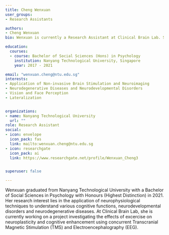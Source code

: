 ```yaml
---
title: Cheng Wenxuan
user_groups:
- Research Assistants

authors:
- Cheng Wenxuan
bio: Wenxuan is currently a Research Assistant at Clinical Brain Lab. She is working on neuroplasticity using neurophysiological techniques.

education:
  courses:
  - course: Bachelor of Social Sciences (Hons) in Psychology
    institution: Nanyang Technological University, Singapore
    year: 2017 - 2021

email: "wenxuan.cheng@ntu.edu.sg"
interests:
- Application of Non-invasive Brain Stimulation and Neuroimaging
- Neurodegenerative Diseases and Neurodevelopmental Disorders
- Vision and Face Perception
- Lateralization


organizations:
- name: Nanyang Technological University
  url: ""
role: Research Assistant
social:
- icon: envelope
  icon_pack: fas
  link: mailto:wenxuan.cheng@ntu.edu.sg
- icon: researchgate
  icon_pack: ai
  link: https://www.researchgate.net/profile/Wenxuan_Cheng3


superuser: false

---
```


Wenxuan graduated from Nanyang Technological University with a Bachelor of Social Sciences in Psychology with Honours (Highest Distinction) in 2021. Her research interest lies in the application of neurophysiological techniques to understand various cognitive functions, neurodevelopmental disorders and neurodegenerative diseases. At Clinical Brain Lab, she is currently working on a project investigating the effects of excercise on neuroplasticity and cognitive enhancement using concurrent Transcranial Magnetic Stimulation (TMS) and Electroencephalography (EEG).   

